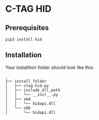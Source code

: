 # C-TAG HID

## Prerequisites
```pip3 install hid```

## Installation
Your installtion folder should look like this:
```
.
├── install_folder
│   ├── ctag-hid.py
│   ├── include_dll_path
│   │   └── __init__.py
│   ├── x64
│   │   └── hidapi.dll
│   └── x86
│       └── hidapi.dll
```